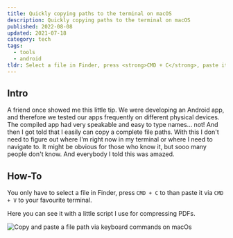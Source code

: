 ```yaml
---
title: Quickly copying paths to the terminal on macOS
description: Quickly copying paths to the terminal on macOS
published: 2022-08-08
updated: 2021-07-18
category: tech
tags:
  - tools
  - android
tldr: Select a file in Finder, press <strong>CMD + C</strong>, paste it to the Terminal with <strong>CMD + V</strong>. That's it.
---
```


## Intro

A friend once showed me this little tip. We were developing an Android app, and therefore we tested our apps frequently on different physical devices. The compiled app had very speakable and easy to type names... not! And then I got told that I easily can copy a complete file paths. With this I don't need to figure out where I'm right now in my terminal or where I need to navigate to. It might be obvious for those who know it, but sooo many people don't know. And everybody I told this was amazed.

## How-To

You only have to select a file in Finder, press `CMD + C` to than paste it via `CMD + V` to your favourite terminal.

Here you can see it with a little script I use for compressing PDFs.

![Copy and paste a file path via keyboard commands on macOs](/posts/quickly-copying-paths-to-the-terminal-on-macos/copy_path_terminal.gif)
